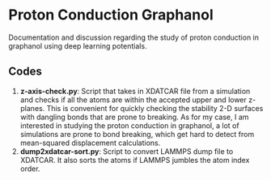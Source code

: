 # Proton Conduction Graphanol
Documentation and discussion regarding the study of proton conduction in graphanol using deep learning potentials.

## Codes
1. **z-axis-check.py**: Script that takes in XDATCAR file from a simulation and checks if all the atoms are within the accepted upper and lower z-planes. This is convenient for quickly checking the stability 2-D surfaces with dangling bonds that are prone to breaking. As for my case, I am interested in studying the proton conduction in graphanol, a lot of simulations are prone to bond breaking, which get hard to detect from mean-squared displacement calculations. 
2. **dump2xdatcar-sort.py**: Script to convert LAMMPS dump file to XDATCAR. It also sorts the atoms if LAMMPS jumbles the atom index order. 
